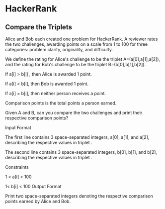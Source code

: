 # HackerRank

## Compare the Triplets

Alice and Bob each created one problem for HackerRank. A reviewer rates the two challenges, awarding points on a scale from 1 to 100 for three categories: problem clarity, originality, and difficulty.

We define the rating for Alice's challenge to be the triplet A=(a[0],a[1],a[2]), and the rating for Bob's challenge to be the triplet B=(b[0],b[1],b[2]).

If a[i] > b[i] , then Alice is awarded 1 point.

If a[i] < b[i], then Bob is awarded 1 point.

If a[i] = b[i], then neither person receives a point.

Comparison points is the total points a person earned.

Given A and B, can you compare the two challenges and print their respective comparison points?

Input Format

The first line contains 3 space-separated integers, a[0], a[1], and a[2], describing the respective values in triplet . 

The second line contains 3 space-separated integers, b[0], b[1], and b[2], describing the respective values in triplet .

Constraints

1 < a[i] < 100

1< b[i] < 100
Output Format

Print two space-separated integers denoting the respective comparison points earned by Alice and Bob.
